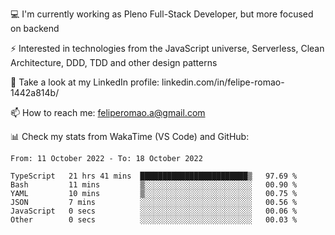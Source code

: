 💻 I'm currently working as Pleno Full-Stack Developer, but more focused on backend

⚡ Interested in technologies from the JavaScript universe, Serverless, Clean Architecture, DDD, TDD and other design patterns

👥 Take a look at my LinkedIn profile: linkedin.com/in/felipe-romao-1442a814b/

📫 How to reach me: feliperomao.a@gmail.com

📊 Check my stats from WakaTime (VS Code) and GitHub:

<!--START_SECTION:waka-->

```text
From: 11 October 2022 - To: 18 October 2022

TypeScript   21 hrs 41 mins  ████████████████████████▒   97.69 %
Bash         11 mins         ▒░░░░░░░░░░░░░░░░░░░░░░░░   00.90 %
YAML         10 mins         ▒░░░░░░░░░░░░░░░░░░░░░░░░   00.75 %
JSON         7 mins          ░░░░░░░░░░░░░░░░░░░░░░░░░   00.56 %
JavaScript   0 secs          ░░░░░░░░░░░░░░░░░░░░░░░░░   00.06 %
Other        0 secs          ░░░░░░░░░░░░░░░░░░░░░░░░░   00.03 %
```

<!--END_SECTION:waka-->
